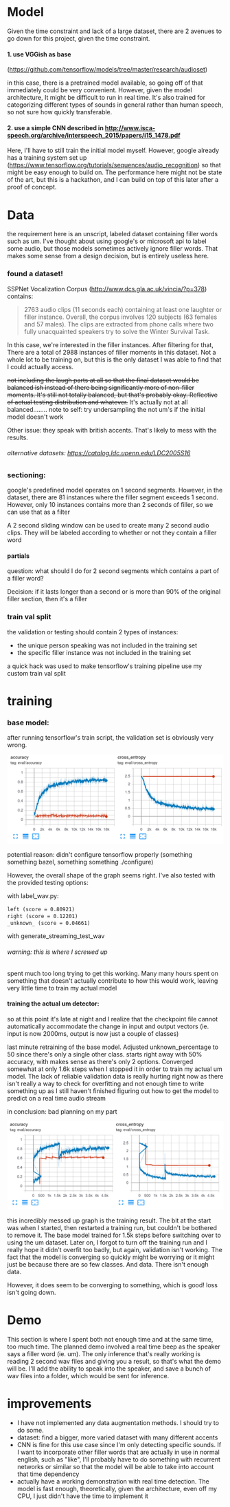 # Model

Given the time constraint and lack of a large dataset, there are 2 avenues to go down for this project, given the time constraint.

#### 1. use VGGish as base 
(https://github.com/tensorflow/models/tree/master/research/audioset)

in this case, there is a pretrained model available, so going off of that immediately could be very convenient. However, given the model architecture, It might be difficult to run in real time. It's also trained for categorizing different types of sounds in general rather than human speech, so not sure how quickly transferable. 

#### 2. use a simple CNN described in http://www.isca-speech.org/archive/interspeech_2015/papers/i15_1478.pdf

Here, I'll have to still train the initial model myself. However, google already has a training system set up (https://www.tensorflow.org/tutorials/sequences/audio_recognition) so that might be easy enough to build on. The performance here might not be state of the art, but this is a hackathon, and I can build on top of this later after a proof of concept.

# Data

the requirement here is an unscript, labeled dataset containing filler words such as um. 
I've thought about using google's or microsoft api to label some audio, but those models sometimes actively ignore filler words. That makes some sense from a design decision, but is entirely useless here.

### found a dataset!

SSPNet Vocalization Corpus (http://www.dcs.gla.ac.uk/vincia/?p=378) contains:

> 2763 audio clips (11 seconds each) containing at least one laughter or filler instance. Overall, the corpus involves 120 subjects (63 females and 57 males). The clips are extracted from phone calls where two fully unacquainted speakers try to solve the Winter Survival Task.

In this case, we're interested in the filler instances. After filtering for that, There are a total of 2988 instances of filler moments in this dataset. Not a whole lot to be training on, but this is the only dataset I was able to find that I could actually access.

~~not including the laugh parts at all so that the final dataset would be balanced ish instead of there being significantly more of non-filler moments. It's still not totally balanced, but that's probably okay. Reflective of actual testing distribution and whatever.~~
It's actually not at all balanced........ note to self: try undersampling the not um's if the initial model doesn't work

Other issue: they speak with british accents. That's likely to mess with the results.

###### alternative datasets:  https://catalog.ldc.upenn.edu/LDC2005S16

### sectioning:

google's predefined model operates on 1 second segments. However, in the dataset, there are 81 instances where the filler segment exceeds 1 second. However, only 10 instances contains more than 2 seconds of filler, so we can use that as a filter

A 2 second sliding window can be used to create many 2 second audio clips. They will be labeled according to whether or not they contain a filler word

#### partials

question: what should I do for 2 second segments which contains a part of a filler word?

Decision: if it lasts longer than a second or is more than 90% of the original filler section, then it's a filler

### train val split

the validation or testing should contain 2 types of instances:

- the unique person speaking was not included in the training set
- the specific filler instance was not included in the training set

a quick hack was used to make tensorflow's training pipeline use my custom train val split

# training

### base model:

after running tensorflow's train script, the validation set is obviously very wrong. 

![tensorflow_speech_commands.PNG](tensorflow_speech_commands.PNG)

potential reason: didn't configure tensorflow properly (something something bazel, something something ./configure)

However, the overall shape of the graph seems right. I've also tested with the provided testing options:

with label_wav.py:

```
left (score = 0.80921)
right (score = 0.12201)
_unknown_ (score = 0.04661)
```

with generate_streaming_test_wav

###### warning: this is where I screwed up
spent much too long trying to get this working. Many many hours spent on something that doesn't actually contribute to how this would work, leaving very little time to train my actual model

#### training the actual um detector:

so at this point it's late at night and I realize that the checkpoint file cannot automatically accommodate the change in input and output vectors (ie. input is now 2000ms, output is now just a couple of classes)

last minute retraining of the base model. Adjusted unknown_percentage to 50 since there's only a single other class. starts right away with 50% accuracy, with makes sense as there's only 2 options. Converged somewhat at only 1.6k steps when I stopped it in order to train my actual um model. The lack of reliable validation data is really hurting right now as there isn't really a way to check for overfitting and not enough time to write something up as I still haven't finished figuring out how to get the model to predict on a real time audio stream

in conclusion: bad planning on my part

![um_detector_training](um_detector.PNG)

this incredibly messed up graph is the training result. The bit at the start was when I started, then restarted a training run, but couldn't be bothered to remove it. The base model trained for 1.5k steps before switching over to using the um dataset. Later on, I forgot to turn off the training run and I really hope it didn't overfit too badly, but again, validation isn't working. The fact that the model is converging so quickly might be worrying or it might just be because there are so few classes. And data. There isn't enough data. 

However, it does seem to be converging to something, which is good! loss isn't going down. 

# Demo

This section is where I spent both not enough time and at the same time, too much time. The planned demo involved a real time beep as the speaker says a filler word (ie. um). The only inference that's really working is reading 2 second wav files and giving you a result, so that's what the demo will be. I'll add the ability to speak into the speaker, and save a bunch of wav files into a folder, which would be sent for inference.

# improvements

- I have not implemented any data augmentation methods. I should try to do some.
- dataset: find a bigger, more varied dataset with many different accents
- CNN is fine for this use case since I'm only detecting specific sounds. If I want to incorporate other filler words that are actually in use in normal english, such as "like", I'll probably have to do something with recurrent networks or similar so that the model will be able to take into account that time dependency
- actually have a working demonstration with real time detection. The model is fast enough, theoretically, given the architecture, even off my CPU, I just didn't have the time to implement it
